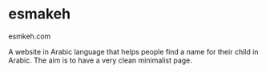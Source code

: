# esmakeh
esmkeh.com

A website in Arabic language that helps people find a name for their child in Arabic. The aim is to have a very clean minimalist page.
